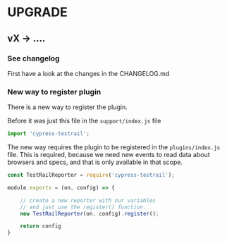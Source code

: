 # UPGRADE

## vX -> ....

### See changelog

First have a look at the changes in the CHANGELOG.md

### New way to register plugin

There is a new way to register the plugin.

Before it was just this file in the `support/index.js` file

```javascript
import 'cypress-testrail';
```

The new way requires the plugin to be registered in the `plugins/index.js` file.
This is required, because we need new events to read data about browsers and specs, and that is only available in that scope.

```javascript
const TestRailReporter = require('cypress-testrail');

module.exports = (on, config) => {

    // create a new reporter with our variables
    // and just use the register() function.
    new TestRailReporter(on, config).register();

    return config
}
```
